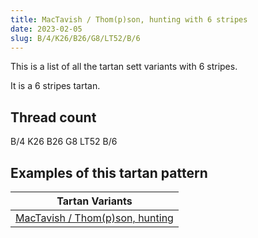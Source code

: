 ```yaml
---
title: MacTavish / Thom(p)son, hunting with 6 stripes
date: 2023-02-05
slug: B/4/K26/B26/G8/LT52/B/6
---
```

This is a list of all the tartan sett variants with 6 stripes.

It is a 6 stripes tartan.


## Thread count
B/4 K26 B26 G8 LT52 B/6

## Examples of this tartan pattern

| Tartan Variants |
|---------------|
| [MacTavish / Thom(p)son, hunting](/variants/b/4/k26/b26/g8/lt52/b/6-b5480b0-g008000-k000000-lt806050)||
